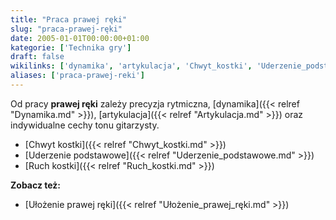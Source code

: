 ```yaml
---
title: "Praca prawej ręki"
slug: "praca-prawej-ręki"
date: 2005-01-01T00:00:00+01:00
kategorie: ['Technika gry']
draft: false
wikilinks: ['dynamika', 'artykulacja', 'Chwyt_kostki', 'Uderzenie_podstawowe', 'Ruch_kostki', 'U%C5%82o%C5%BCenie_prawej_r%C4%99ki']
aliases: ['praca-prawej-reki']
---
```

Od pracy **prawej ręki** zależy precyzja rytmiczna,
[dynamika]({{< relref "Dynamika.md" >}}), [artykulacja]({{< relref "Artykulacja.md" >}})
oraz indywidualne cechy tonu gitarzysty.

  - [Chwyt kostki]({{< relref "Chwyt_kostki.md" >}})
  - [Uderzenie podstawowe]({{< relref "Uderzenie_podstawowe.md" >}})
  - [Ruch kostki]({{< relref "Ruch_kostki.md" >}})

**Zobacz też:**

  - [Ułożenie prawej ręki]({{< relref "Ułożenie_prawej_ręki.md" >}})

